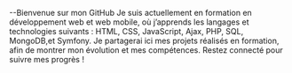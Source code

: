 --Bienvenue sur mon GitHub
Je suis actuellement en formation en développement web et web mobile, où j’apprends les langages et technologies suivants : HTML, CSS, JavaScript, Ajax, PHP, SQL, MongoDB,et Symfony.
Je partagerai ici mes projets réalisés en formation, afin de montrer mon évolution et mes compétences. Restez connecté pour suivre mes progrès !

<!---
lyli21/lyli21 is a ✨ special ✨ repository because its `README.md` (this file) appears on your GitHub profile.
You can click the Preview link to take a look at your changes.
--->
